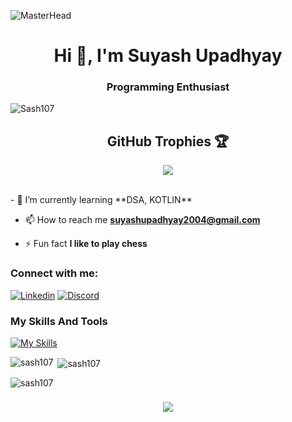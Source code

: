 ![MasterHead](https://i.kym-cdn.com/photos/images/original/001/372/654/fe5.gif)
<h1 align="center">Hi 👋, I'm Suyash Upadhyay</h1>
<h3 align="center">Programming Enthusiast</h3>

<p align="left"> <img src="https://komarev.com/ghpvc/?username=sash107&label=Profile%20views&color=0e75b6&style=flat" alt="Sash107" /> </p>

 <h2> <summary align="center">GitHub Trophies 🏆</summary></h2>
<p align="center">
  <a href="https://github-profile-trophy.vercel.app/?username=&theme=gruvbox">
    <img src="https://github-profile-trophy.vercel.app/?username=Sash107&theme=gruvbox"/>
  </a>
</p>
<br/>- 🌱 I’m currently learning **DSA, KOTLIN**

- 📫 How to reach me **suyashupadhyay2004@gmail.com**

- ⚡ Fun fact **I like to play chess**

<h3 align="left">Connect with me:</h3>
<p align="left">
</p>

[![Linkedin](https://skillicons.dev/icons?i=linkedin)](https://www.linkedin.com/in/suyash-upadhyay-0273981a5/)
[![Discord](https://skillicons.dev/icons?i=discord)](https://https://discordapp.com/users/sash#0480/)

### My Skills And Tools 

[![My Skills](https://skillicons.dev/icons?i=c,cpp,git,github,linux,python,vscode,kotlin,idea)](https://github.com/Sash107)

<p><img align="left" src="https://github-readme-stats.vercel.app/api/top-langs?username=sash107&show_icons=true&theme=dark&title_color=5b0ced&locale=en&layout=compact" alt="sash107" /></p>

<p>&nbsp;<img align="center" src="https://github-readme-stats.vercel.app/api?username=sash107&show_icons=true&theme=dark&title_color=e22828&hide_border=true&locale=en" alt="sash107" /></p>

<p><img align="center" src="https://github-readme-streak-stats.herokuapp.com/?user=sash107&theme=dark" alt="sash107" /></p>
<h3 align="center">
    <img src="https://readme-typing-svg.herokuapp.com/?font=Righteous&size=25&center=true&vCenter=true&width=500&height=70&duration=4000&lines=Thanks+for+Visiting+My+Profile+:)">
</h3>
